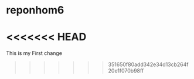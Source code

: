 # reponhom6
<<<<<<< HEAD
=======
This is my First change 
>>>>>>> 351650f80add342e34d13cb264f20e1f070b98ff
